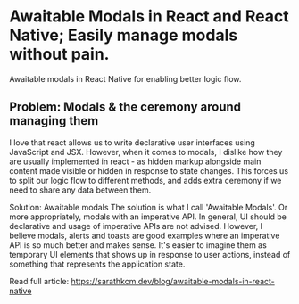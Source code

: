 # Awaitable Modals in React and React Native; Easily manage modals without pain.
Awaitable modals in React Native for enabling better logic flow.

## Problem: Modals & the ceremony around managing them
I love that react allows us to write declarative user interfaces using JavaScript and JSX. 
However, when it comes to modals, I dislike how they are usually implemented in react - as hidden markup alongside main content made visible or hidden in response to state changes.
This forces us to split our logic flow to different methods, and adds extra ceremony if we need to share any data between them.

Solution: Awaitable modals
The solution is what I call 'Awaitable Modals'. Or more appropriately, modals with an imperative API. 
In general, UI should be declarative and usage of imperative APIs are not advised. However, I believe modals, alerts and toasts are good examples where 
an imperative API is so much better and makes sense. 
It's easier to imagine them as temporary UI elements that shows up in response to user actions, instead of something that represents the application state.

Read full article: https://sarathkcm.dev/blog/awaitable-modals-in-react-native
